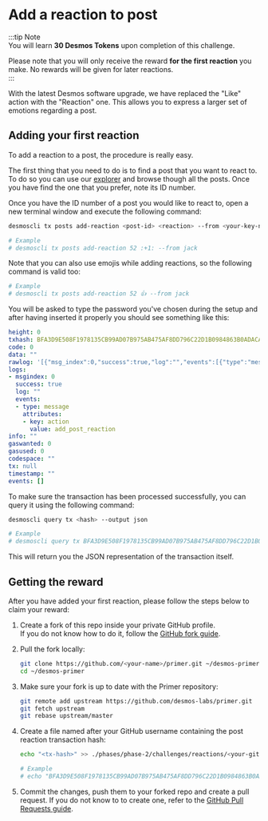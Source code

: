 # Add a reaction to post
:::tip Note  
You will learn **30 Desmos Tokens** upon completion of this challenge.  

Please note that you will only receive the reward **for the first reaction** you make. No rewards will be given for later reactions.  
:::  

With the latest Desmos software upgrade, we have replaced the "Like" action with the "Reaction" one. This allows you to express a larger set of emotions regarding a post.  

## Adding your first reaction
To add a reaction to a post, the procedure is really easy.

The first thing that you need to do is to find a post that you want to react to. To do so you can use our [explorer](https://morpheus.desmos.network) and browse though all the posts. Once you have find the one that you prefer, note its ID number. 

Once you have the ID number of a post you would like to react to, open a new terminal window and execute the following command: 

```bash
desmoscli tx posts add-reaction <post-id> <reaction> --from <your-key-name>

# Example
# desmoscli tx posts add-reaction 52 :+1: --from jack
```  

Note that you can also use emojis while adding reactions, so the following command is valid too:

```bash
# Example
# desmoscli tx posts add-reaction 52 👍 --from jack
```

You will be asked to type the password you've chosen during the setup and after having inserted it properly you should see something like this: 

```yml
height: 0
txhash: BFA3D9E508F1978135CB99AD07B975AB475AF8DD796C22D1B0984863B0ADACA9
code: 0
data: ""
rawlog: '[{"msg_index":0,"success":true,"log":"","events":[{"type":"message","attributes":[{"key":"action","value":"add_post_reaction"}]}]}]'
logs:
- msgindex: 0
  success: true
  log: ""
  events:
  - type: message
    attributes:
    - key: action
      value: add_post_reaction
info: ""
gaswanted: 0
gasused: 0
codespace: ""
tx: null
timestamp: ""
events: []
```

To make sure the transaction has been processed successfully, you can query it using the following command: 

```bash
desmoscli query tx <hash> --output json

# Example
# desmoscli query tx BFA3D9E508F1978135CB99AD07B975AB475AF8DD796C22D1B0984863B0ADACA9 --output json
``` 

This will return you the JSON representation of the transaction itself.

## Getting the reward 
After you have added your first reaction, please follow the steps below to claim your reward: 

1. Create a fork of this repo inside your private GitHub profile.  
   If you do not know how to do it, follow the [GitHub fork guide](https://help.github.com/en/github/getting-started-with-github/fork-a-repo).

2. Pull the fork locally:  
   ```bash
   git clone https://github.com/<your-name>/primer.git ~/desmos-primer
   cd ~/desmos-primer
   ```
   
3. Make sure your fork is up to date with the Primer repository:  
   ```bash
   git remote add upstream https://github.com/desmos-labs/primer.git
   git fetch upstream
   git rebase upstream/master
   ```

4. Create a file named after your GitHub username containing the post reaction transaction hash:  
   ```bash
   echo "<tx-hash>" >> ./phases/phase-2/challenges/reactions/<your-github-name>
   
   # Example
   # echo "BFA3D9E508F1978135CB99AD07B975AB475AF8DD796C22D1B0984863B0ADACA9" >> ./phases/phase-2/challenges/reactions/RiccardoM
   ```

5. Commit the changes, push them to your forked repo and create a pull request. If you do not know to to create one, refer to the [GitHub Pull Requests guide](https://help.github.com/en/github/collaborating-with-issues-and-pull-requests/creating-a-pull-request).
